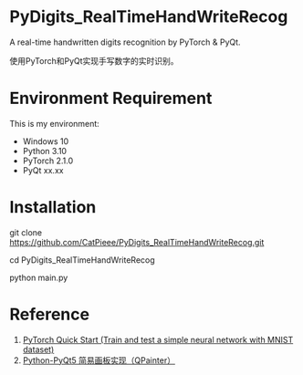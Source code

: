 # PyDigits_RealTimeHandWriteRecog
A real-time handwritten digits recognition by PyTorch &amp; PyQt.

使用PyTorch和PyQt实现手写数字的实时识别。

# Environment Requirement
This is my environment:
* Windows 10
* Python 3.10
* PyTorch 2.1.0
* PyQt xx.xx

# Installation
git clone https://github.com/CatPieee/PyDigits_RealTimeHandWriteRecog.git

cd PyDigits_RealTimeHandWriteRecog

python main.py

# Reference
1. [PyTorch Quick Start (Train and test a simple neural network with MNIST dataset)](https://pytorch.org/tutorials/beginner/basics/quickstart_tutorial.html)
2. [Python-PyQt5 简易画板实现（QPainter）](https://blog.csdn.net/CaraJ/article/details/108118564)
